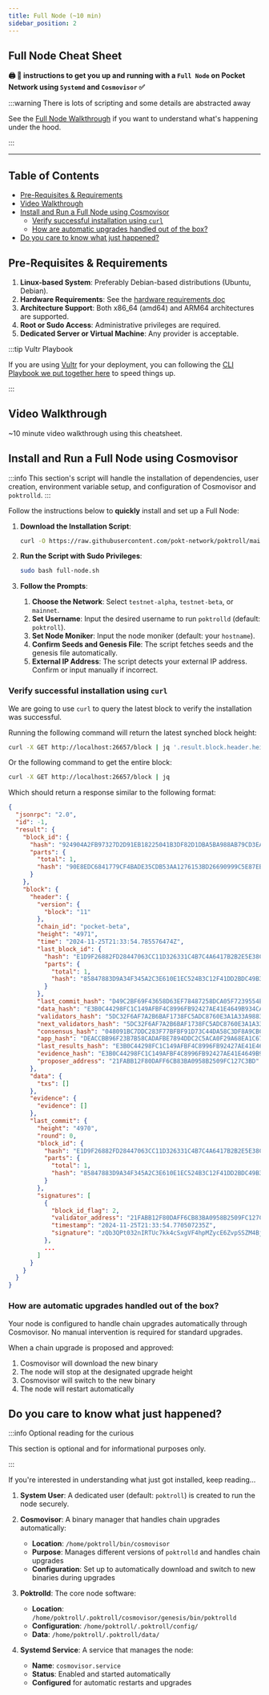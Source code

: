 ```yaml
---
title: Full Node (~10 min)
sidebar_position: 2
---
```


## Full Node Cheat Sheet <!-- omit in toc -->

**🖨 🍝 instructions to get you up and running with a `Full Node` on Pocket Network using `Systemd` and `Cosmovisor` ✅**

:::warning There is lots of scripting and some details are abstracted away

See the [Full Node Walkthrough](../walkthroughs/full_node_walkthrough.md) if you want to understand what's happening under the hood.

:::

---

## Table of Contents <!-- omit in toc -->

- [Pre-Requisites \& Requirements](#pre-requisites--requirements)
- [Video Walkthrough](#video-walkthrough)
- [Install and Run a Full Node using Cosmovisor](#install-and-run-a-full-node-using-cosmovisor)
  - [Verify successful installation using `curl`](#verify-successful-installation-using-curl)
  - [How are automatic upgrades handled out of the box?](#how-are-automatic-upgrades-handled-out-of-the-box)
- [Do you care to know what just happened?](#do-you-care-to-know-what-just-happened)

## Pre-Requisites & Requirements

1. **Linux-based System**: Preferably Debian-based distributions (Ubuntu, Debian).
2. **Hardware Requirements**: See the [hardware requirements doc](../configs/hardware_requirements.md)
3. **Architecture Support**: Both x86_64 (amd64) and ARM64 architectures are supported.
4. **Root or Sudo Access**: Administrative privileges are required.
5. **Dedicated Server or Virtual Machine**: Any provider is acceptable.

:::tip Vultr Playbook

If you are using [Vultr](https://www.vultr.com/) for your deployment, you can following the [CLI Playbook we put together here](../../tools/playbooks/vultr.md) to speed things up.

:::

## Video Walkthrough
~10 minute video walkthrough using this cheatsheet.

<ReactPlayer
  playing={false}
  controls
  url=""
/>

## Install and Run a Full Node using Cosmovisor

:::info
This section's script will handle the installation of dependencies, user creation,
environment variable setup, and configuration of Cosmovisor and `poktrolld`.
:::

Follow the instructions below to **quickly** install and set up a Full Node:

1. **Download the Installation Script**:

   ```bash
   curl -O https://raw.githubusercontent.com/pokt-network/poktroll/main/tools/installer/full-node.sh
   ```

2. **Run the Script with Sudo Privileges**:

   ```bash
   sudo bash full-node.sh
   ```

3. **Follow the Prompts**:

   1. **Choose the Network**: Select `testnet-alpha`, `testnet-beta`, or `mainnet`.
   2. **Set Username**: Input the desired username to run `poktrolld` (default: `poktroll`).
   3. **Set Node Moniker**: Input the node moniker (default: your `hostname`).
   4. **Confirm Seeds and Genesis File**: The script fetches seeds and the genesis file automatically.
   5. **External IP Address**: The script detects your external IP address. Confirm or input manually if incorrect.

### Verify successful installation using `curl`

We are going to use `curl` to query the latest block to verify the installation was successful.

Running the following command will return the latest synched block height:

```bash
curl -X GET http://localhost:26657/block | jq '.result.block.header.height'
```

Or the following command to get the entire block:

```bash
curl -X GET http://localhost:26657/block | jq
```

Which should return a response similar to the following format:

```json
{
  "jsonrpc": "2.0",
  "id": -1,
  "result": {
    "block_id": {
      "hash": "924904A2FB97327D2D91EB18225041B3DF82D1DBA5BA988AB79CD3EAC4A4960C",
      "parts": {
        "total": 1,
        "hash": "90E8EDC6841779CF4BADE35CDB53AA1276153BD26690999C5E87EB0E49E91AC8"
      }
    },
    "block": {
      "header": {
        "version": {
          "block": "11"
        },
        "chain_id": "pocket-beta",
        "height": "4971",
        "time": "2024-11-25T21:33:54.785576474Z",
        "last_block_id": {
          "hash": "E1D9F26882FD28447063CC11D326331C4B7C4A6417B2B2E5E38C5484C6D98168",
          "parts": {
            "total": 1,
            "hash": "85847883D9A34F345A2C3E610E1EC524B3C12F41DD2BDC49B36824D9A12EAB32"
          }
        },
        "last_commit_hash": "D49C2BF69F43658D63EF78487258DCA05F7239554E668CF9AE2502A5C6DB104E",
        "data_hash": "E3B0C44298FC1C149AFBF4C8996FB92427AE41E4649B934CA495991B7852B855",
        "validators_hash": "5DC32F6AF7A2B6BAF1738FC5ADC8760E3A1A33A98839071D6A6FE503AD3BD52E",
        "next_validators_hash": "5DC32F6AF7A2B6BAF1738FC5ADC8760E3A1A33A98839071D6A6FE503AD3BD52E",
        "consensus_hash": "048091BC7DDC283F77BFBF91D73C44DA58C3DF8A9CBC867405D8B7F3DAADA22F",
        "app_hash": "DEACCBB96F23B7B58CADAFBE7894DDC2C5ACA0F29A68EA1C67407FA06C8D617C",
        "last_results_hash": "E3B0C44298FC1C149AFBF4C8996FB92427AE41E4649B934CA495991B7852B855",
        "evidence_hash": "E3B0C44298FC1C149AFBF4C8996FB92427AE41E4649B934CA495991B7852B855",
        "proposer_address": "21FABB12F80DAFF6CB83BA0958B2509FC127C3BD"
      },
      "data": {
        "txs": []
      },
      "evidence": {
        "evidence": []
      },
      "last_commit": {
        "height": "4970",
        "round": 0,
        "block_id": {
          "hash": "E1D9F26882FD28447063CC11D326331C4B7C4A6417B2B2E5E38C5484C6D98168",
          "parts": {
            "total": 1,
            "hash": "85847883D9A34F345A2C3E610E1EC524B3C12F41DD2BDC49B36824D9A12EAB32"
          }
        },
        "signatures": [
          {
            "block_id_flag": 2,
            "validator_address": "21FABB12F80DAFF6CB83BA0958B2509FC127C3BD",
            "timestamp": "2024-11-25T21:33:54.770507235Z",
            "signature": "zQb3QPt032nIRTUc7kk4cSxgVF4hpMZycE6ZvpSSZM4Bj1XlOEcdFtHWiLsileVX9RkZHqChzGBstCnfCfK8Bg=="
          },
          ...
        ]
      }
    }
  }
}
```

### How are automatic upgrades handled out of the box?

Your node is configured to handle chain upgrades automatically through Cosmovisor. No manual intervention is required for standard upgrades.

When a chain upgrade is proposed and approved:

1. Cosmovisor will download the new binary
2. The node will stop at the designated upgrade height
3. Cosmovisor will switch to the new binary
4. The node will restart automatically

## Do you care to know what just happened?

:::info Optional reading for the curious

This section is optional and for informational purposes only.

:::

If you're interested in understanding what just got installed, keep reading...

1. **System User**: A dedicated user (default: `poktroll`) is created to run the node securely.

2. **Cosmovisor**: A binary manager that handles chain upgrades automatically:

   - **Location**: `/home/poktroll/bin/cosmovisor`
   - **Purpose**: Manages different versions of `poktrolld` and handles chain upgrades
   - **Configuration**: Set up to automatically download and switch to new binaries during upgrades

3. **Poktrolld**: The core node software:

   - **Location**: `/home/poktroll/.poktroll/cosmovisor/genesis/bin/poktrolld`
   - **Configuration**: `/home/poktroll/.poktroll/config/`
   - **Data**: `/home/poktroll/.poktroll/data/`

4. **Systemd Service**: A service that manages the node:
   - **Name**: `cosmovisor.service`
   - **Status**: Enabled and started automatically
   - **Configured** for automatic restarts and upgrades

